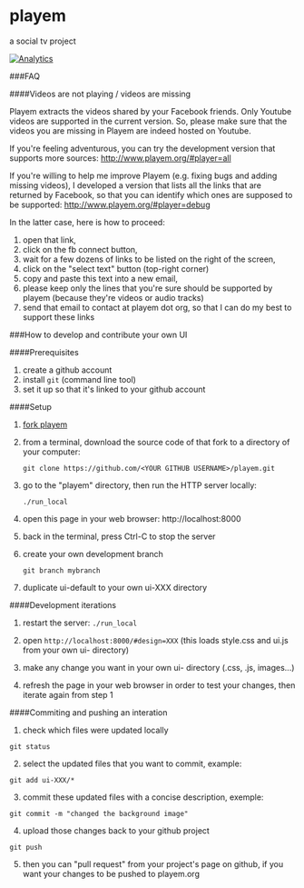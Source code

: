 playem
======

a social tv project

[![Analytics](https://ga-beacon.appspot.com/UA-1858235-12/playem/github)](https://github.com/igrigorik/ga-beacon)


###FAQ

####Videos are not playing / videos are missing

Playem extracts the videos shared by your Facebook friends. Only Youtube videos are supported in the current version. So, please make sure that the videos you are missing in Playem are indeed hosted on Youtube.

If you're feeling adventurous, you can try the development version that supports more sources: http://www.playem.org/#player=all

If you're willing to help me improve Playem (e.g. fixing bugs and adding missing videos), I developed a version that lists all the links that are returned by Facebook, so that you can identify which ones are supposed to be supported: http://www.playem.org/#player=debug

In the latter case, here is how to proceed:

1. open that link,
2. click on the fb connect button,
3. wait for a few dozens of links to be listed on the right of the screen,
4. click on the "select text" button (top-right corner)
5. copy and paste this text into a new email,
6. please keep only the lines that you're sure should be supported by playem (because they're videos or audio tracks)
7. send that email to contact at playem dot org, so that I can do my best to support these links


###How to develop and contribute your own UI

####Prerequisites

1. create a github account
2. install `git` (command line tool)
3. set it up so that it's linked to your github account

####Setup

1. [fork playem](https://github.com/adrienjoly/playem/fork/)

2. from a terminal, download the source code of that fork to a directory of your computer:

    `git clone https://github.com/<YOUR GITHUB USERNAME>/playem.git`

3. go to the "playem" directory, then run the HTTP server locally:

    `./run_local`

4. open this page in your web browser: http://localhost:8000

5. back in the terminal, press Ctrl-C to stop the server

6. create your own development branch

    `git branch mybranch`
    
7. duplicate ui-default to your own ui-XXX directory

####Development iterations

1. restart the server: `./run_local`

2. open `http://localhost:8000/#design=XXX` (this loads style.css and ui.js from your own ui- directory)

3. make any change you want in your own ui- directory (.css, .js, images...)

4. refresh the page in your web browser in order to test your changes, then iterate again from step 1

####Commiting and pushing an interation

1. check which files were updated locally

  `git status`

2. select the updated files that you want to commit, example:

  `git add ui-XXX/*`

3. commit these updated files with a concise description, exemple:

  `git commit -m "changed the background image"`

4. upload those changes back to your github project

  `git push`

5. then you can "pull request" from your project's page on github, if you want your changes to be pushed to playem.org
